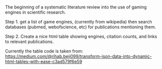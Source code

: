The beginning of a systematic literature review into the use of gaming engines in scientific research. 

Step 1. get a list of game engines, (currently from wikipedia) then search databases (pubmed, webofscience, etc) for publications mentioning them.  

Step 2. Create a nice html table showing engines, citation counts, and links to relevant publications.

Currently the table code is taken from:
https://medium.com/@rihab.beji099/transform-json-data-into-dynamic-html-tables-with-ease-c3ad579f6e59
